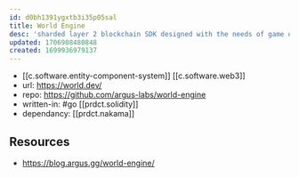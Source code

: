 ```yaml
---
id: d0bh1391ygxtb3i35p05sal
title: World Engine
desc: 'sharded layer 2 blockchain SDK designed with the needs of game developers and players in mind'
updated: 1706908480848
created: 1699936979137
---
```


- [[c.software.entity-component-system]] [[c.software.web3]]
- url: https://world.dev/
- repo: https://github.com/argus-labs/world-engine
- written-in: #go [[prdct.solidity]]
- dependancy: [[prdct.nakama]]

## Resources

- https://blog.argus.gg/world-engine/